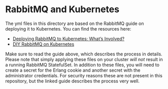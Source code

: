 # RabbitMQ and Kubernetes

The yml files in this directory are based on the RabbitMQ guide on deploying it to Kubernetes. You can find the
resources here:

* [Deploying RabbitMQ to Kubernetes: What’s Involved?](https://www.rabbitmq.com/blog/2020/08/10/deploying-rabbitmq-to-kubernetes-whats-involved/)
* [DIY RabbitMQ on Kubernetes](https://github.com/rabbitmq/diy-kubernetes-examples)

Make sure to read the guide above, which describes the process in details. Please note that simply applying these files
on your cluster *will not* result in a running RabbitMQ StatefulSet. In addition to these files, you will need to create
a secret for the Erlang cookie and another secret with the administrator credentials. For security reasons these are not
present in this repository, but the linked guide describes the process very well.
